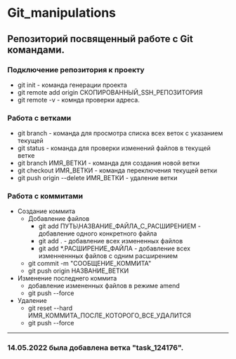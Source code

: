 # Git_manipulations
## Репозиторий посвященный работе с Git командами.
### Подключение репозитория к проекту
- git init - команда генерации проекта
- git remote add origin СКОПИРОВАННЫЙ_SSH_РЕПОЗИТОРИЯ
- git remote -v - комнда проверки адреса.
### Работа с ветками
- git branch - команда для просмотра списка всех веток с указанием текущей
- git status - команда для проверки изменений файлов в текущей ветке
- git branch ИМЯ_ВЕТКИ - команда для создания новой ветки
- git checkout ИМЯ_ВЕТКИ - команда переключения текущей ветки
- git push origin --delete ИМЯ_ВЕТКИ - удаление ветки
### Работа с коммитами
- Создание коммита
  - Добавление файлов
    - git add ПУТЬ\НАЗВАНИЕ_ФАЙЛА_С_РАСШИРЕНИЕМ - добавление одного конкретного файла
    - git add . - добавление всех измененных файлов
    - git add *.РАСШИРЕНИЕ_ФАЙЛА - добавление всех изменненнных файлов с одним расширением
  - git commit -m "СООБЩЕНИЕ_КОММИТА"
  - git push origin НАЗВАНИЕ_ВЕТКИ
- Изменение последнего коммита
  - добавление измененных файлов в режиме amend
  - git push --force
- Удаление
  - git reset --hard ИМЯ_КОММИТА_ПОСЛЕ_КОТОРОГО_ВСЕ_УДАЛИТСЯ
  - git push --force
___
### 14.05.2022 была добавлена ветка "task_124176".
